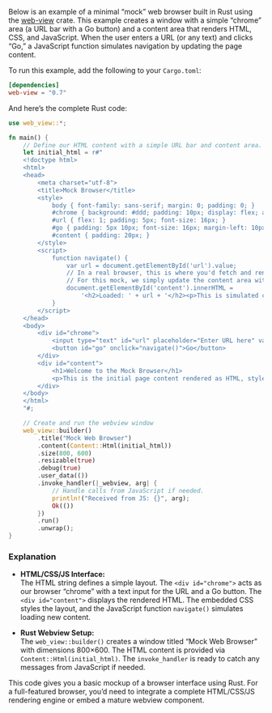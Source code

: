 Below is an example of a minimal “mock” web browser built in Rust using the [web-view](https://crates.io/crates/web-view) crate. This example creates a window with a simple “chrome” area (a URL bar with a Go button) and a content area that renders HTML, CSS, and JavaScript. When the user enters a URL (or any text) and clicks “Go,” a JavaScript function simulates navigation by updating the page content.

To run this example, add the following to your `Cargo.toml`:

```toml
[dependencies]
web-view = "0.7"
```

And here’s the complete Rust code:

```rust
use web_view::*;

fn main() {
    // Define our HTML content with a simple URL bar and content area.
    let initial_html = r#"
    <!doctype html>
    <html>
    <head>
        <meta charset="utf-8">
        <title>Mock Browser</title>
        <style>
            body { font-family: sans-serif; margin: 0; padding: 0; }
            #chrome { background: #ddd; padding: 10px; display: flex; align-items: center; }
            #url { flex: 1; padding: 5px; font-size: 16px; }
            #go { padding: 5px 10px; font-size: 16px; margin-left: 10px; }
            #content { padding: 20px; }
        </style>
        <script>
            function navigate() {
                var url = document.getElementById('url').value;
                // In a real browser, this is where you'd fetch and render new content.
                // For this mock, we simply update the content area with a message.
                document.getElementById('content').innerHTML = 
                    '<h2>Loaded: ' + url + '</h2><p>This is simulated content for <em>' + url + '</em>.</p>';
            }
        </script>
    </head>
    <body>
        <div id="chrome">
            <input type="text" id="url" placeholder="Enter URL here" value="https://example.com">
            <button id="go" onclick="navigate()">Go</button>
        </div>
        <div id="content">
            <h1>Welcome to the Mock Browser</h1>
            <p>This is the initial page content rendered as HTML, styled with CSS, and interactive with JavaScript.</p>
        </div>
    </body>
    </html>
    "#;

    // Create and run the webview window
    web_view::builder()
        .title("Mock Web Browser")
        .content(Content::Html(initial_html))
        .size(800, 600)
        .resizable(true)
        .debug(true)
        .user_data(())
        .invoke_handler(|_webview, arg| {
            // Handle calls from JavaScript if needed.
            println!("Received from JS: {}", arg);
            Ok(())
        })
        .run()
        .unwrap();
}
```

### Explanation

- **HTML/CSS/JS Interface:**  
  The HTML string defines a simple layout. The `<div id="chrome">` acts as our browser “chrome” with a text input for the URL and a Go button. The `<div id="content">` displays the rendered HTML. The embedded CSS styles the layout, and the JavaScript function `navigate()` simulates loading new content.

- **Rust Webview Setup:**  
  The `web_view::builder()` creates a window titled “Mock Web Browser” with dimensions 800×600. The HTML content is provided via `Content::Html(initial_html)`. The `invoke_handler` is ready to catch any messages from JavaScript if needed.

This code gives you a basic mockup of a browser interface using Rust. For a full-featured browser, you’d need to integrate a complete HTML/CSS/JS rendering engine or embed a mature webview component.
